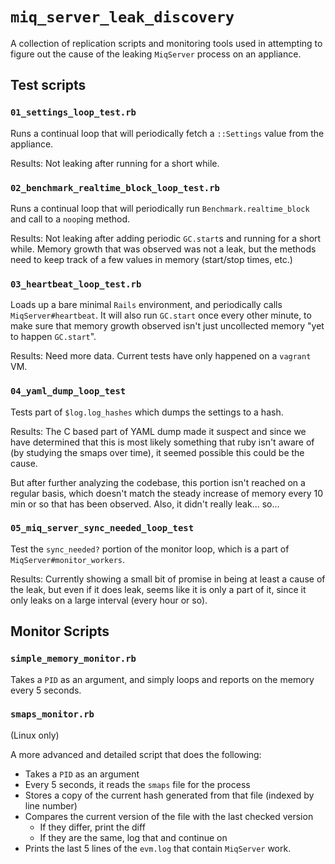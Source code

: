`miq_server_leak_discovery`
===========================

A collection of replication scripts and monitoring tools used in attempting to
figure out the cause of the leaking `MiqServer` process on an appliance.


Test scripts
------------

### `01_settings_loop_test.rb`

Runs a continual loop that will periodically fetch a `::Settings` value from
the appliance.

Results: Not leaking after running for a short while.


### `02_benchmark_realtime_block_loop_test.rb`

Runs a continual loop that will periodically run `Benchmark.realtime_block` and
call to a `noop`ing method.

Results: Not leaking after adding periodic `GC.start`s and running for a short
while.  Memory growth that was observed was not a leak, but the methods need to
keep track of a few values in memory (start/stop times, etc.)


### `03_heartbeat_loop_test.rb`

Loads up a bare minimal `Rails` environment, and periodically calls
`MiqServer#heartbeat`.  It will also run `GC.start` once every other minute, to
make sure that memory growth observed isn't just uncollected memory "yet to
happen `GC.start`".

Results:  Need more data.  Current tests have only happened on a `vagrant` VM.


### `04_yaml_dump_loop_test`

Tests part of `$log.log_hashes` which dumps the settings to a hash.

Results:  The C based part of YAML dump made it suspect and since we have
determined that this is most likely something that ruby isn't aware of (by
studying the smaps over time), it seemed possible this could be the cause.

But after further analyzing the codebase, this portion isn't reached on a
regular basis, which doesn't match the steady increase of memory every 10 min
or so that has been observed.  Also, it didn't really leak... so...


### `05_miq_server_sync_needed_loop_test`

Test the `sync_needed?` portion of the monitor loop, which is a part of
`MiqServer#monitor_workers`.


Results:  Currently showing a small bit of promise in being at least a cause of
the leak, but even if it does leak, seems like it is only a part of it, since
it only leaks on a large interval (every hour or so).



Monitor Scripts
---------------

### `simple_memory_monitor.rb`

Takes a `PID` as an argument, and simply loops and reports on the memory every
5 seconds.


### `smaps_monitor.rb`

(Linux only)

A more advanced and detailed script that does the following:

* Takes a `PID` as an argument
* Every 5 seconds, it reads the `smaps` file for the process
* Stores a copy of the current hash generated from that file (indexed by line number)
* Compares the current version of the file with the last checked version
    - If they differ, print the diff
    - If they are the same, log that and continue on
* Prints the last 5 lines of the `evm.log` that contain `MiqServer` work.


